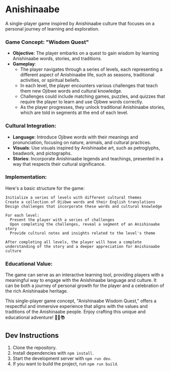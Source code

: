 # Anishinaabe

A single-player game inspired by Anishinaabe culture that focuses on a personal journey of learning and exploration.

### Game Concept: **"Wisdom Quest"**

- **Objective**: The player embarks on a quest to gain wisdom by learning Anishinaabe words, stories, and traditions.
- **Gameplay**:
  - The player navigates through a series of levels, each representing a different aspect of Anishinaabe life, such as seasons, traditional activities, or spiritual beliefs.
  - In each level, the player encounters various challenges that teach them new Ojibwe words and cultural knowledge.
  - Challenges could include matching games, puzzles, and quizzes that require the player to learn and use Ojibwe words correctly.
  - As the player progresses, they unlock traditional Anishinaabe stories, which are told in segments at the end of each level.

### Cultural Integration:
- **Language**: Introduce Ojibwe words with their meanings and pronunciation, focusing on nature, animals, and cultural practices.
- **Visuals**: Use visuals inspired by Anishinaabe art, such as petroglyphs, beadwork, and pictographs.
- **Stories**: Incorporate Anishinaabe legends and teachings, presented in a way that respects their cultural significance.

### Implementation:
Here's a basic structure for the game:

```plaintext
Initialize a series of levels with different cultural themes
Create a collection of Ojibwe words and their English translations
Design challenges that incorporate these words and cultural knowledge

For each level:
  Present the player with a series of challenges
  Upon completing the challenges, reveal a segment of an Anishinaabe story
  Provide cultural notes and insights related to the level's theme

After completing all levels, the player will have a complete understanding of the story and a deeper appreciation for Anishinaabe culture
```

### Educational Value:
The game can serve as an interactive learning tool, providing players with a meaningful way to engage with the Anishinaabe language and culture. It can be both a journey of personal growth for the player and a celebration of the rich Anishinaabe heritage.

This single-player game concept, "Anishinaabe Wisdom Quest," offers a respectful and immersive experience that aligns with the values and traditions of the Anishinaabe people. Enjoy crafting this unique and educational adventure! 🌲🌙📚

## Dev Instructions

1. Clone the repository.
2. Install dependencies with `npm install`.
3. Start the development server with `npm run dev`.
4. If you want to build the project, run `npm run build`.
